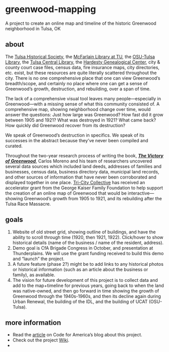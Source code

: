 # greenwood-mapping
A project to create an online map and timeline of the historic Greenwood neighborhood in Tulsa, OK

## about
The [Tulsa Historical Society](https://www.tulsahistory.org/), the [McFarlain Library at TU](https://libraries.utulsa.edu/c.php?g=963153), the [OSU-Tulsa Library](https://osu-tulsa.okstate.edu/library/Tulsa%20Race%20Riot%20Final.htm), the [Tulsa Central Library](https://www.tulsalibrary.org/tulsa-race-massacre-centennial-exhibit), the [Hardesty Genealogical Center](https://www.tulsalibrary.org/research/genealogy-center), city & county court case files, census data, fire insurance maps, city directories, etc. exist, but these resources are quite literally scattered throughout the city. There is no one comprehensive place that one can view Greenwood’s breadth/scope, and certainly no place where one can get a sense of Greenwood’s growth, destruction, and rebuilding, over a span of time.

The lack of a comprehensive visual tool leaves many people—especially in Greenwood—with a missing sense of what this community consisted of. A comprehensive map, showing neighborhood change over time, would answer the questions: Just how large was Greenwood? How fast did it grow between 1905 and 1921? What was destroyed in 1921? What came back? How quickly did Greenwood recover from its destruction? 

We speak of Greenwood’s destruction in specifics. We speak of its successes in the abstract because they’ve never been compiled and curated.

Throughout the two-year research process of writing the book, ***[The Victory of Greenwood](https://thevictoryofgreenwood.com/)***, Carlos Moreno and his team of researchers uncovered several data sources which included land deeds, addresses of families and businesses, census data, business directory data, municipal land records, and other sources of information that have never been corroborated and displayed together in one place. [Tri-City Collective](https://www.tricitycollective.com/) has received an accelerator grant from the George Kaiser Family Foundation to help support the creation of an online map of Greenwood that would be interactive—showing Greenwood’s growth from 1905 to 1921, and its rebuilding after the Tulsa Race Massacre. 

## goals
1. Website of old street grid, showing outline of buildings, and have the ability to scroll through time (1920, then 1921, 1922). Click/hover to show historical details (name of the business / name of the resident, address).
2. Demo goal is CfA Brigade Congress in October, and presentation at Thunderplains. We will use the grant funding received to build this demo and “launch” the project. 
3. A future feature (phase 2?) might be to add links to any historical photos or historical information (such as an article about the business or family), as available.
4. The vision for future development of this project is to collect data and add to the map+timeline for previous years, going back to when the land was native-owned, and then go forward in time showing the growth of Greenwood through the 1940s-1960s, and then its decline again during Urban Renewal, the building of the IDL, and the building of UCAT (OSU-Tulsa).

## more information
 - Read the [article](https://codeforamerica.org/news/volunteer-spotlight-using-data-to-reveal-an-untold-story/) on Code for America’s blog about this project.
 - Check out the project [Wiki](https://github.com/codefortulsa/greenwood-mapping/wiki).
 - 

